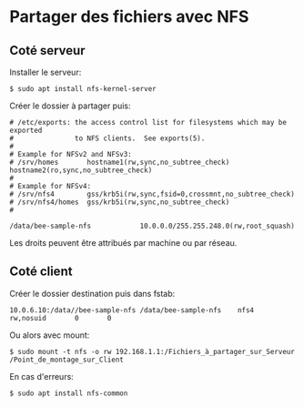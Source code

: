 # Partager des fichiers avec NFS

## Coté serveur

Installer le serveur:

	$ sudo apt install nfs-kernel-server

Créer le dossier à partager puis:

	# /etc/exports: the access control list for filesystems which may be exported
	#               to NFS clients.  See exports(5).
	#
	# Example for NFSv2 and NFSv3:
	# /srv/homes       hostname1(rw,sync,no_subtree_check) hostname2(ro,sync,no_subtree_check)
	#
	# Example for NFSv4:
	# /srv/nfs4        gss/krb5i(rw,sync,fsid=0,crossmnt,no_subtree_check)
	# /srv/nfs4/homes  gss/krb5i(rw,sync,no_subtree_check)
	#

	/data/bee-sample-nfs            10.0.0.0/255.255.248.0(rw,root_squash)

Les droits peuvent être attribués par machine ou par réseau.

## Coté client

Créer le dossier destination puis dans fstab:

	10.0.6.10:/data//bee-sample-nfs /data/bee-sample-nfs    nfs4    rw,nosuid       0       0

Ou alors avec mount:

	$ sudo mount -t nfs -o rw 192.168.1.1:/Fichiers_à_partager_sur_Serveur /Point_de_montage_sur_Client

En cas d'erreurs:

	$ sudo apt install nfs-common

